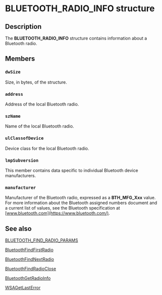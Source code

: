 # BLUETOOTH_RADIO_INFO structure

## Description

The **BLUETOOTH_RADIO_INFO** structure contains information about a Bluetooth radio.

## Members

### `dwSize`

Size, in bytes, of the structure.

### `address`

Address of the local Bluetooth radio.

### `szName`

Name of the local Bluetooth radio.

### `ulClassofDevice`

Device class for the local Bluetooth radio.

### `lmpSubversion`

This member contains data specific to individual Bluetooth device manufacturers.

### `manufacturer`

Manufacturer of the Bluetooth radio, expressed as a **BTH_MFG_Xxx** value. For more information about the Bluetooth assigned numbers document and a current list of values, see the Bluetooth specification at [www.bluetooth.com](https://www.bluetooth.com/).

## See also

[BLUETOOTH_FIND_RADIO_PARAMS](https://learn.microsoft.com/windows/win32/api/bluetoothapis/ns-bluetoothapis-bluetooth_find_radio_params)

[BluetoothFindFirstRadio](https://learn.microsoft.com/windows/desktop/api/bluetoothapis/nf-bluetoothapis-bluetoothfindfirstradio)

[BluetoothFindNextRadio](https://learn.microsoft.com/windows/desktop/api/bluetoothapis/nf-bluetoothapis-bluetoothfindnextradio)

[BluetoothFindRadioClose](https://learn.microsoft.com/windows/desktop/api/bluetoothapis/nf-bluetoothapis-bluetoothfindradioclose)

[BluetoothGetRadioInfo](https://learn.microsoft.com/windows/desktop/api/bluetoothapis/nf-bluetoothapis-bluetoothgetradioinfo)

[WSAGetLastError](https://learn.microsoft.com/windows/desktop/api/winsock/nf-winsock-wsagetlasterror)